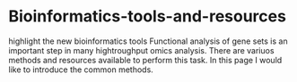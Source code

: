 # Bioinformatics-tools-and-resources
highlight the new bioinformatics tools 
Functional analysis of gene sets is an important step in many hightroughput omics analysis. 
There are variuos methods and resources available to perform this task. In this page I would like to introduce the common methods. 

